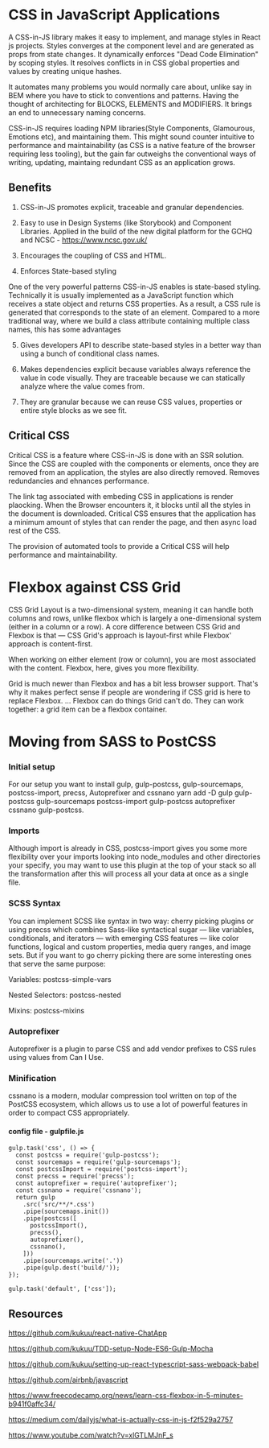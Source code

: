 # CSS in JavaScript Applications

A CSS-in-JS library makes it easy to implement, and manage styles in React js projects. Styles converges at the component level and are generated as props from state changes. It dynamically enforces "Dead Code Elimination" by scoping styles. It resolves conflicts in in CSS global  properties and values by creating unique hashes.

It automates many problems you would normally care about, unlike say in BEM where you have to stick to conventions and patterns. Having the thought of architecting for BLOCKS, ELEMENTS and MODIFIERS. It brings an end to unnecessary naming concerns. 

CSS-in-JS requires loading NPM libraries(Style Components, Glamourous, Emotions etc), and maintaining them. This might sound counter intuitive to performance and maintainability (as CSS is a native feature of the browser requiring less tooling), but the gain far outweighs the conventional ways of writing, updating, maintaing redundant CSS as an application grows.

## Benefits

1. CSS-in-JS promotes explicit, traceable and granular dependencies.

2. Easy to use in Design Systems (like Storybook) and Component Libraries. Applied in the build of the new digital platform for the GCHQ and NCSC - https://www.ncsc.gov.uk/

3. Encourages the coupling of CSS and HTML.

4. Enforces State-based styling

One of the very powerful patterns CSS-in-JS enables is state-based styling. Technically it is usually implemented as a JavaScript function which receives a state object and returns CSS properties. As a result, a CSS rule is generated that corresponds to the state of an element. Compared to a more traditional way, where we build a class attribute containing multiple class names, this has some advantages

5. Gives developers API to describe state-based styles in a better way than using a bunch of conditional class names.

6. Makes dependencies explicit because variables always reference the value in code visually. They are traceable because we can statically analyze where the value comes from. 

7. They are granular because we can reuse CSS values, properties or entire style blocks as we see fit.


## Critical CSS

Critical CSS is a feature where CSS-in-JS is done with an SSR solution. Since the CSS are coupled with the components or elements, once they are removed from an application, the styles are also directly removed. Removes redundancies and ehnances performance.

The link tag associated with embeding CSS in applications is render plaocking. When the Browser encounters it, it blocks until all the styles in the document is downloaded. Critical CSS ensures that the application has a minimum amount of styles that can render the page, and then async load rest of the CSS.

The provision of automated tools to provide a Critical CSS will help performance and maintainability.


# Flexbox against CSS Grid

CSS Grid Layout is a two-dimensional system, meaning it can handle both columns and rows, unlike flexbox which is largely a one-dimensional system (either in a column or a row). A core difference between CSS Grid and Flexbox is that — CSS Grid's approach is layout-first while Flexbox' approach is content-first.

When working on either element (row or column), you are most associated with the content. Flexbox, here, gives you more flexibility.

Grid is much newer than Flexbox and has a bit less browser support. That's why it makes perfect sense if people are wondering if CSS grid is here to replace Flexbox. ... Flexbox can do things Grid can't do. They can work together: a grid item can be a flexbox container.


# Moving from SASS to PostCSS

### Initial setup
For our setup you want to install gulp, gulp-postcss, gulp-sourcemaps, postcss-import, precss, Autoprefixer and cssnano
yarn add -D gulp gulp-postcss gulp-sourcemaps postcss-import gulp-postcss autoprefixer cssnano gulp-postcss.

### Imports

Although import is already in CSS, postcss-import gives you some more flexibility over your imports looking into node_modules and other directories your specify, you may want to use this plugin at the top of your stack so all the transformation after this will process all your data at once as a single file.
 
### SCSS Syntax
You can implement SCSS like syntax in two way: cherry picking plugins or using precss which combines Sass-like syntactical sugar — like variables, conditionals, and iterators — with emerging CSS features — like color functions, logical and custom properties, media query ranges, and image sets.
But if you want to go cherry picking there are some interesting ones that serve the same purpose:

Variables: postcss-simple-vars

Nested Selectors: postcss-nested

Mixins: postcss-mixins

### Autoprefixer
Autoprefixer is a plugin to parse CSS and add vendor prefixes to CSS rules using values from Can I Use.


### Minification
cssnano is a modern, modular compression tool written on top of the PostCSS ecosystem, which allows us to use a lot of powerful features in order to compact CSS appropriately.

#### config file - gulpfile.js

```
gulp.task('css', () => {
  const postcss = require('gulp-postcss');
  const sourcemaps = require('gulp-sourcemaps');
  const postcssImport = require('postcss-import');
  const precss = require('precss');
  const autoprefixer = require('autoprefixer');
  const cssnano = require('cssnano');
  return gulp
    .src('src/**/*.css')
    .pipe(sourcemaps.init())
    .pipe(postcss([
      postcssImport(),
      precss(),
      autoprefixer(),
      cssnano(),
    ]))
    .pipe(sourcemaps.write('.'))
    .pipe(gulp.dest('build/'));
});

gulp.task('default', ['css']);

```
## Resources

https://github.com/kukuu/react-native-ChatApp 

https://github.com/kukuu/TDD-setup-Node-ES6-Gulp-Mocha 

https://github.com/kukuu/setting-up-react-typescript-sass-webpack-babel

https://github.com/airbnb/javascript

https://www.freecodecamp.org/news/learn-css-flexbox-in-5-minutes-b941f0affc34/ 

https://medium.com/dailyjs/what-is-actually-css-in-js-f2f529a2757 

https://www.youtube.com/watch?v=xlGTLMJnF_s


